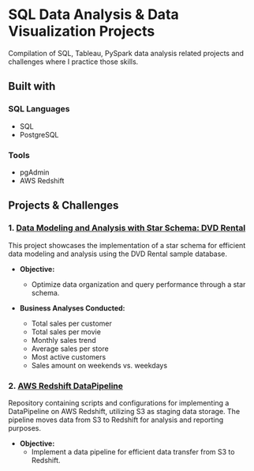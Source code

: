 # SQL Data Analysis & Data Visualization Projects

Compilation of SQL, Tableau, PySpark data analysis related projects and challenges where I practice those skills.

## Built with
### SQL Languages
- SQL
- PostgreSQL

### Tools
- pgAdmin
- AWS Redshift

## Projects & Challenges

### 1. [Data Modeling and Analysis with Star Schema: DVD Rental](./Data%20Modeling%20and%20Analysis%20using%20Star%20Schema:%20DVD%20Rental)


This project showcases the implementation of a star schema for efficient data modeling and analysis using the DVD Rental sample database.

- **Objective:**
  - Optimize data organization and query performance through a star schema.

- **Business Analyses Conducted:**
  - Total sales per customer
  - Total sales per movie
  - Monthly sales trend
  - Average sales per store
  - Most active customers
  - Sales amount on weekends vs. weekdays

### 2. [AWS Redshift DataPipeline](./AWS%20Redshift%20DataPipeline)

Repository containing scripts and configurations for implementing a DataPipeline on AWS Redshift, utilizing S3 as staging data storage. The pipeline moves data from S3 to Redshift for analysis and reporting purposes.

- **Objective:**
  - Implement a data pipeline for efficient data transfer from S3 to Redshift.

